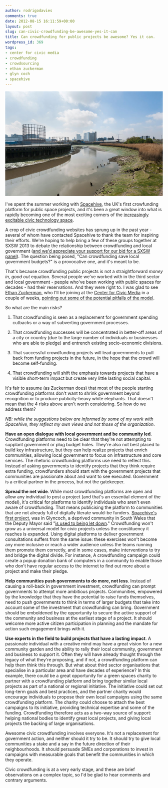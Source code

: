 ```yaml
---
author: rodrigodavies
comments: true
date: 2012-08-15 16:11:59+00:00
layout: post
slug: can-civic-crowdfunding-be-awesome-yes-it-can
title: Can crowdfunding for public projects be awesome? Yes it can.
wordpress_id: 369
tags:
- center for civic media
- crowdfunding
- crowdsourcing
- ethan zuckerman
- glyn coch
- spacehive
---
```


[![Cody Dock, the site of a proposed redevelopment in East London that is using Spacehive to raise funds](img/cody_dock.jpg)](http://www.spacehive.com)




I've spent the summer working with [Spacehive](http://www.spacehive.com), the UK's first crowfunding platform for public space projects, and it's been a great window into what is rapidly becoming one of the most exciting corners of the [increasingly excitable civic technology space](http://www.theatlanticcities.com/technology/2012/06/next-big-start-wave-civic-technology/2265/).


A crop of civic crowdfunding websites has sprung up in the past year - several of whom have contacted Spacehive to thank the team for inspiring their efforts. We're hoping to help bring a few of these groups together at SXSW 2013 to debate the relationship between crowdfunding and local government ([and we'd appreciate your support for our bid for a SXSW panel](http://panelpicker.sxsw.com/vote/984)). The question being posed, "Can crowdfunding save local government budgets?" is a provocative one, and it's meant to be.

That's because crowdfunding public projects is not a straightforward _money in, good out_ equation. Several people we've worked with in the third sector and local government - people who've been working with public spaces for decades - had their reservations. And they were right to. I was glad to see [Ethan Zuckerman](http://twitter.com/ethanz), who I'll be joining at the [Center for Civic Media](http://civic.mit.edu/team) in a couple of weeks, [pointing out some of the potential pitfalls of the model](http://www.ethanzuckerman.com/blog/2012/08/10/how-do-we-make-civic-crowdfunding-awesome/).

So what are the main risks?



	
  1. That crowdfunding is seen as a replacement for government spending cutbacks or a way of subverting government processes.

	
  2. That crowdfunding successes will be concentrated in better-off areas of a city or country (due to the large number of individuals or businesses who are able to pledge) and entrench existing socio-economic divisions.

	
  3. That successful crowdfunding projects will lead governments to pull back from funding projects in the future, in the hope that the crowd will become self-funding.

	
  4. That crowdfunding will shift the emphasis towards projects that have a visible short-term impact but create very little lasting social capital.


It's fair to assume (as Zuckerman does) that most of the people starting crowdfunding platforms don't want to shrink government beyond recognition or to produce publicity-heavy white elephants. That doesn't mean that the 4 risks above aren't worth considering. So how do we address them?

_NB: while the suggestions below are informed by some of my work with Spacehive, they reflect my own views and not those of the organization_.

**Have an open dialogue with local government and be community led**. Crowdfunding platforms need to be clear that they're not attempting to supplant government or plug budget holes. They're also not best placed to build key infrastructure, but they can help realize projects that enrich communities, allowing local government to focus on infrastructure and core services. The rhetoric crowdfunding platforms use need to reflect this. Instead of asking governments to identify projects that they think require extra funding, crowdfunders should start with the government projects that communities are passionate about and want to see executed. Government is a critical partner in the process, but not the gatekeeper.

**Spread the net wide**. While most crowdfunding platforms are open and allow any individual to post a project (and that's an essential element of the model), it's critical for platforms to identify individuals who aren't even aware of crowdfunding. That means publicising the platform to communities that are not already full of digitally literate would-be funders. [Spacehive's first project](http://spacehive.com/GlyncochCC), was in Glyncoch, a deprived community in South Wales that the Deputy Mayor said "[is used to being let down](http://www.fundraising.co.uk/node/183256)." Crowdfunding won't grow as a universal model for civic projects unless the constituency it reaches is expanded. Using digital platforms to deliver government consultations suffers from the same issue: these exercises won't become any more inclusive or reach a wider audience unless the teams running them promote them correctly, and in some cases, make interventions to try and bridge the digital divide. For instance, A crowdfunding campaign could create a popup donation bank of computers in a community to enable those who don't have regular access to the internet to find out more about a project and make their pledge.

**Help communities push governments to do more, not less**. Instead of causing a roll-back in government investment, crowdfunding can prompt governments to attempt more ambitious projects. Communities, empowered by the knowledge that they have the potential to raise funds themselves, need to push governments to think in terms of larger budgets that take into account some of the investment that crowdfunding can bring. Government should be emboldened by the opportunity to secure the active support of the community and business at the earliest stage of a project. It should welcome more active citizen participation in planning and the mandate for action such engagement brings with it.

**Use experts in the field to build projects that have a lasting impact**. A passionate individual with a creative mind may have a great vision for a new community garden and the ability to rally their local community, government and business to support it. Often they will have already thought through the legacy of what they're proposing, and if not, a crowdfunding platform can help them think this through. But what about third sector organisations that specialise in a particular area and have decades of experience? In this example, there could be a great opportunity for a green spaces charity to partner with a crowdfunding platform and bring together similar local projects as part of a national or regional initiative. The initiative could set out long-term goals and best practices, and the partner charity would encourage individuals to propose their own local campaigns using the same crowdfunding platform. The charity could choose to attach the best campaigns to its initiative, providing technical expertise and some of the funding. Crowdfunding therefore acts as a two-way source of support: helping national bodies to identify great local projects, and giving local projects the backing of large organisations.

Awesome civic crowdfunding involves everyone. It's not a replacement for government action, and neither should it try to be. It should try to give local communities a stake and a say in the future direction of their neighbourhoods. It should persuade SMEs and corporations to invest in campaigns with measurable goals that benefit the communities in which they operate.

Civic crowdfunding is at a very early stage, and these are brief observations on a complex topic, so I'd be glad to hear comments and contrary arguments.

